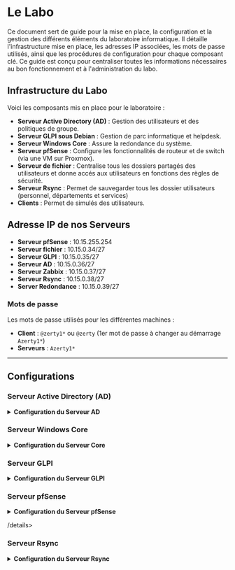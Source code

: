 # Le Labo

Ce document sert de guide pour la mise en place, la configuration et la gestion des différents éléments du laboratoire informatique. Il détaille l'infrastructure mise en place, les adresses IP associées, les mots de passe utilisés, ainsi que les procédures de configuration pour chaque composant clé. Ce guide est conçu pour centraliser toutes les informations nécessaires au bon fonctionnement et à l'administration du labo.

## Infrastructure du Labo

Voici les composants mis en place pour le laboratoire :

- **Serveur Active Directory (AD)** : Gestion des utilisateurs et des politiques de groupe.
- **Serveur GLPI sous Debian** : Gestion de parc informatique et helpdesk.
- **Serveur Windows Core** : Assure la redondance du système.
- **Serveur pfSense** : Configure les fonctionnalités de routeur et de switch (via une VM sur Proxmox).
- **Serveur de fichier** : Centralise tous les dossiers partagés des utilisateurs et donne accés aux utilisateurs en fonctions des règles de sécurité.
- **Serveur Rsync** : Permet de sauvegarder tous les dossier utilisateurs (personnel, départements et services)
- **Clients** : Permet de simulés des utilisateurs.

## Adresse IP de nos Serveurs

- **Serveur pfSense** : 10.15.255.254 
- **Serveur fichier** : 10.15.0.34/27
- **Serveur GLPI** : 10.15.0.35/27
- **Serveur AD** : 10.15.0.36/27
- **Serveur Zabbix**  : 10.15.0.37/27
- **Serveur Rsync** : 10.15.0.38/27
- **Server Redondance** : 10.15.0.39/27

### Mots de passe

Les mots de passe utilisés pour les différentes machines :

- **Client** : `@zerty1*` ou `@zerty` (1er mot de passe à changer au démarrage `Azerty1*`)
- **Serveurs** : `Azerty1*`

---

## Configurations

### Serveur Active Directory (AD)

<details>
<summary><b>Configuration du Serveur AD</b></summary>

- [Configuration des GPO](Server_AD/GPO/)
  - [GPO générales](Server_AD/GPO/S03_INSTALL_GPO.md)
  - [Mappage des disques](Server_AD/GPO/MAPPAGE/)
- [Création des utilisateurs](Server_AD/Utilisateur/)
  - [Guide Utilisateur](Server_AD/Utilisateur/User_Guide_Script_Users.md)
  - [Script](Server_AD/Utilisateur/create_Users.ps1)
- [Création des Unités Organisationnelles (OU)](Server_AD/OU/)
  - [Guide Utilisateur](Server_AD/OU/User_Guide_Script_OU.md)
  - [Script](Server_AD/OU/OUx2.ps1)
- [Gestion des journaux d’événements](Server_AD/Logs/)

</details>

### Serveur Windows Core

<details>
<summary><b>Configuration du Serveur Core</b></summary>

- [Mise en place de la redondance](Server_Core_Redondance/Redondance.md)

</details>

### Serveur GLPI

<details>
<summary><b>Configuration du Serveur GLPI</b></summary>

- [Installation et configuration de GLPI](Server_GLPI/)
- [Installation automatisée par script](Server_GLPI/USER_GUIDE_GLPI_SCRIPT.md)

</details>

### Serveur pfSense

<details>
<summary><b>Configuration du Serveur pfSense</b></summary>

- [Configuration des VLANs](Server_pfsense/configuration%20Vlan.md)

</details>

/details>

### Serveur Rsync

<details>
<summary><b>Configuration du Serveur Rsync</b></summary>

- [Notice](Server_Rsync/notice.md)
- [Preparation des disques](Server_Rsync/raid1_lvm.md)
- [Mise en place sauvegarde Crédentielle](Server_Rsync/config_credential.md)
- [Commandes de bases](Server_Rsync/command_ref.md)

</details>
